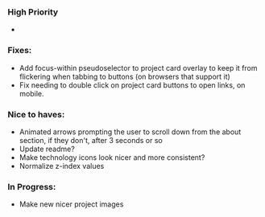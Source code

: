 ### High Priority
* 

### Fixes:
* Add focus-within pseudoselector to project card overlay to keep it from flickering when tabbing to buttons (on browsers that support it)
* Fix needing to double click on project card buttons to open links, on mobile.

### Nice to haves:
* Animated arrows prompting the user to scroll down from the about section, if they don't, after 3 seconds or so
* Update readme?
* Make technology icons look nicer and more consistent?
* Normalize z-index values

### In Progress:
* Make new nicer project images